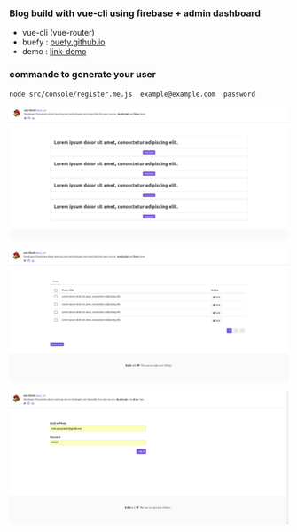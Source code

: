 ### Blog build with vue-cli using firebase + admin dashboard

* vue-cli (vue-router)
* buefy : [buefy.github.io](https://buefy.github.io/)
* demo : [link-demo](https://azizgharbi.github.io/basic-blog-vue-cli/)

### commande to generate your user

```
node src/console/register.me.js  example@example.com  password
```


![Imgur Image](images/home.png)

![Imgur Image](images/admin.png)

![Imgur Image](images/login.png)


